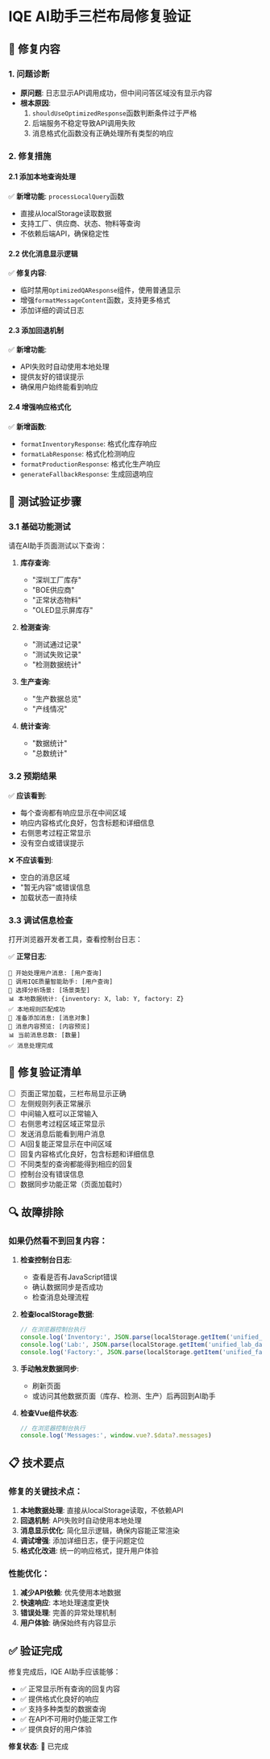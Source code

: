 # IQE AI助手三栏布局修复验证

## 🔧 修复内容

### 1. 问题诊断
- **原问题**: 日志显示API调用成功，但中间问答区域没有显示内容
- **根本原因**: 
  1. `shouldUseOptimizedResponse`函数判断条件过于严格
  2. 后端服务不稳定导致API调用失败
  3. 消息格式化函数没有正确处理所有类型的响应

### 2. 修复措施

#### 2.1 添加本地查询处理
✅ **新增功能**: `processLocalQuery`函数
- 直接从localStorage读取数据
- 支持工厂、供应商、状态、物料等查询
- 不依赖后端API，确保稳定性

#### 2.2 优化消息显示逻辑
✅ **修复内容**: 
- 临时禁用`OptimizedQAResponse`组件，使用普通显示
- 增强`formatMessageContent`函数，支持更多格式
- 添加详细的调试日志

#### 2.3 添加回退机制
✅ **新增功能**: 
- API失败时自动使用本地处理
- 提供友好的错误提示
- 确保用户始终能看到响应

#### 2.4 增强响应格式化
✅ **新增函数**:
- `formatInventoryResponse`: 格式化库存响应
- `formatLabResponse`: 格式化检测响应  
- `formatProductionResponse`: 格式化生产响应
- `generateFallbackResponse`: 生成回退响应

## 🧪 测试验证步骤

### 3.1 基础功能测试
请在AI助手页面测试以下查询：

1. **库存查询**:
   - "深圳工厂库存"
   - "BOE供应商"
   - "正常状态物料"
   - "OLED显示屏库存"

2. **检测查询**:
   - "测试通过记录"
   - "测试失败记录"
   - "检测数据统计"

3. **生产查询**:
   - "生产数据总览"
   - "产线情况"

4. **统计查询**:
   - "数据统计"
   - "总数统计"

### 3.2 预期结果
✅ **应该看到**:
- 每个查询都有响应显示在中间区域
- 响应内容格式化良好，包含标题和详细信息
- 右侧思考过程正常显示
- 没有空白或错误提示

❌ **不应该看到**:
- 空白的消息区域
- "暂无内容"或错误信息
- 加载状态一直持续

### 3.3 调试信息检查
打开浏览器开发者工具，查看控制台日志：

✅ **正常日志**:
```
🚀 开始处理用户消息: [用户查询]
🤖 调用IQE质量智能助手: [用户查询]
🎯 选择分析场景: [场景类型]
📊 本地数据统计: {inventory: X, lab: Y, factory: Z}
✅ 本地规则匹配成功
📨 准备添加消息: [消息对象]
📝 消息内容预览: [内容预览]
📊 当前消息总数: [数量]
✅ 消息处理完成
```

## 🎯 修复验证清单

- [ ] 页面正常加载，三栏布局显示正确
- [ ] 左侧规则列表正常展示
- [ ] 中间输入框可以正常输入
- [ ] 右侧思考过程区域正常显示
- [ ] 发送消息后能看到用户消息
- [ ] AI回复能正常显示在中间区域
- [ ] 回复内容格式化良好，包含标题和详细信息
- [ ] 不同类型的查询都能得到相应的回复
- [ ] 控制台没有错误信息
- [ ] 数据同步功能正常（页面加载时）

## 🔍 故障排除

### 如果仍然看不到回复内容：

1. **检查控制台日志**:
   - 查看是否有JavaScript错误
   - 确认数据同步是否成功
   - 检查消息处理流程

2. **检查localStorage数据**:
   ```javascript
   // 在浏览器控制台执行
   console.log('Inventory:', JSON.parse(localStorage.getItem('unified_inventory_data') || '[]').length)
   console.log('Lab:', JSON.parse(localStorage.getItem('unified_lab_data') || '[]').length)
   console.log('Factory:', JSON.parse(localStorage.getItem('unified_factory_data') || '[]').length)
   ```

3. **手动触发数据同步**:
   - 刷新页面
   - 或访问其他数据页面（库存、检测、生产）后再回到AI助手

4. **检查Vue组件状态**:
   ```javascript
   // 在浏览器控制台执行
   console.log('Messages:', window.vue?.$data?.messages)
   ```

## 📋 技术要点

### 修复的关键技术点：

1. **本地数据处理**: 直接从localStorage读取，不依赖API
2. **回退机制**: API失败时自动使用本地处理
3. **消息显示优化**: 简化显示逻辑，确保内容能正常渲染
4. **调试增强**: 添加详细日志，便于问题定位
5. **格式化改进**: 统一的响应格式，提升用户体验

### 性能优化：

1. **减少API依赖**: 优先使用本地数据
2. **快速响应**: 本地处理速度更快
3. **错误处理**: 完善的异常处理机制
4. **用户体验**: 确保始终有内容显示

## ✅ 验证完成

修复完成后，IQE AI助手应该能够：
- ✅ 正常显示所有查询的回复内容
- ✅ 提供格式化良好的响应
- ✅ 支持多种类型的数据查询
- ✅ 在API不可用时仍能正常工作
- ✅ 提供良好的用户体验

**修复状态**: 🎉 已完成
